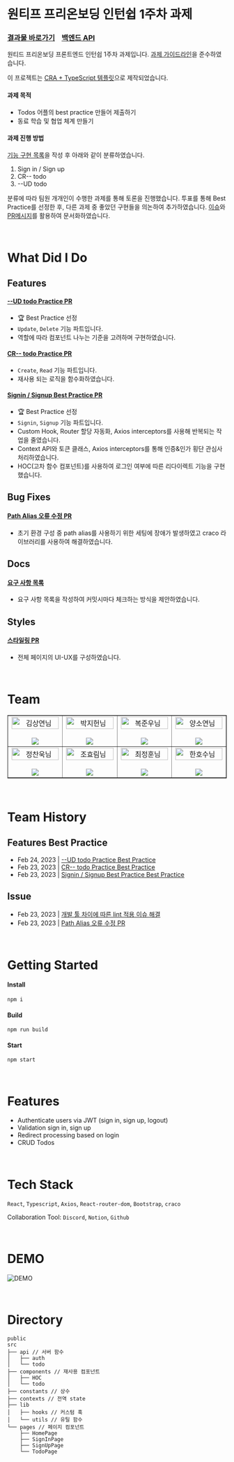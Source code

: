 # 원티프 프리온보딩 인턴쉽 1주차 과제

### [결과물 바로가기](https://wanted-pre-onboarding-team8-1.netlify.app/signin)&nbsp;&nbsp;&nbsp;&nbsp;[백엔드 API](https://github.com/walking-sunset/selection-task)

원티드 프리온보딩 프론트엔드 인턴쉽 1주차 과제입니다. [과제 가이드라인](https://github.com/walking-sunset/selection-task)을 준수하였습니다.

이 프로젝트는 [CRA + TypeScript 템플릿](https://create-react-app.dev/docs/adding-typescript/)으로 제작되었습니다.

#### 과제 목적

- Todos 어플의 best practice 만들어 제출하기
- 동료 학습 및 협업 체계 만들기

#### 과제 진행 방법

[기능 구현 목록](/REQUIREMENTS.md)을 작성 후 아래와 같이 분류하였습니다.

1. Sign in / Sign up
2. CR-- todo
3. --UD todo

분류에 따라 팀원 개개인이 수행한 과제를 통해 토론을 진행했습니다. 투표를 통해 Best Practice를 선정한 후, 다른 과제 중 좋았던 구현들을 의논하여 추가하였습니다. [이슈](https://github.com/Wanted-PreOnboarding-Team-8/wanted-pre-onboarding-frontend-1/issues)와 [PR메시지](https://github.com/Wanted-PreOnboarding-Team-8/wanted-pre-onboarding-frontend-1/pulls)를 활용하여 문서화하였습니다.

<br/>

# What Did I Do

## Features

#### [--UD todo Practice PR](https://github.com/Wanted-PreOnboarding-Team-8/wanted-pre-onboarding-frontend-1/pull/25)

- 🏆 Best Practice 선정
- `Update`, `Delete` 기능 파트입니다.
- 역할에 따라 컴포넌트 나누는 기준을 고려하며 구현하였습니다.

#### [CR-- todo Practice PR](https://github.com/Wanted-PreOnboarding-Team-8/wanted-pre-onboarding-frontend-1/pull/13)

- `Create`, `Read` 기능 파트입니다.
- 재사용 되는 로직을 함수화하였습니다.

#### [Signin / Signup Best Practice PR](https://github.com/Wanted-PreOnboarding-Team-8/wanted-pre-onboarding-frontend-1/pull/3)

- 🏆 Best Practice 선정
- `Signin`, `Signup` 기능 파트입니다.
- Custom Hook, Router 할당 자동화, Axios interceptors를 사용해 반복되는 작업을 줄였습니다.
- Context API와 토큰 클래스, Axios interceptors를 통해 인증&인가 횡단 관심사 처리하였습니다.
- HOC(고차 함수 컴포넌트)를 사용하여 로그인 여부에 따른 리다이렉트 기능을 구현했습니다.

## Bug Fixes

#### [Path Alias 오류 수정 PR](https://github.com/Wanted-PreOnboarding-Team-8/wanted-pre-onboarding-frontend-1/pull/1)

- 초기 환경 구성 중 path alias를 사용하기 위한 세팅에 장애가 발생하였고 craco 라이브러리를 사용하여 해결하였습니다.

## Docs

#### [요구 사항 목록](./REQUIREMENTS.md)

- 요구 사항 목록을 작성하여 커밋시마다 체크하는 방식을 제안하였습니다.

## Styles

#### [스타일링 PR](https://github.com/Wanted-PreOnboarding-Team-8/pre-onboarding-9th-1-8/pull/35)

- 전체 페이지의 UI-UX를 구성하였습니다.

<br/>

# Team

<table border>
  <tbody>
    <tr>
       <td align="center" width="200px">
        <img width="100%" src="https://avatars.githubusercontent.com/u/67201870?v=4"  alt="김상연님"/><br />
        <br/>
        <a href="https://github.com/greyHairChooseLife">
          <img src="https://img.shields.io/badge/김상연-000?style=flat-round&logo=GitHub&logoColor=white"/>
        </a>
      </td>
      <td align="center" width="200px">
        <img width="100%" src='https://avatars.githubusercontent.com/u/90181028?v=4'  alt="박지헌님"/><br />
        <br/>
        <a href="https://github.com/jiheon788">
          <img src="https://img.shields.io/badge/박지헌-000?style=flat-round&logo=GitHub&logoColor=white"/>
        </a>
      </td>
      <td align="center" width="200px">
        <img width="100%" src="https://avatars.githubusercontent.com/u/106523012?v=4"  alt="복준우님"/><br />
       <br/>
        <a href="https://github.com/bokjunwoo">
          <img src="https://img.shields.io/badge/복준우-000?style=flat-round&logo=GitHub&logoColor=white"/>
        </a>
      </td>
      <td align="center" width="200px">
        <img width="100%" src="https://avatars.githubusercontent.com/u/48446896?v=4"  alt="양소연님"/><br/>
                <br/>
        <a href="https://github.com/Noeyso">
          <img src="https://img.shields.io/badge/양소연-000?style=flat-round&logo=GitHub&logoColor=white"/>
        </a>
      </td>
     </tr>
         <tr>
      <td align="center" width="200px">
        <img width="100%" src="https://avatars.githubusercontent.com/u/62588402?v=4"  alt="정찬욱님"/><br />
       <br/>
        <a href="https://github.com/raw20">
          <img src="https://img.shields.io/badge/정찬욱-000?style=flat-round&logo=GitHub&logoColor=white"/>
        </a>
      </td>
      <td align="center" width="200px">
        <img width="100%" src="https://avatars.githubusercontent.com/u/103406196?v=4"  alt="조효림님"/><br/>
       <br/>
        <a href="https://github.com/hyorimcho">
          <img src="https://img.shields.io/badge/조효림-000?style=flat-round&logo=GitHub&logoColor=white"/>
        </a>
      </td>
      <td align="center" width="200px">
        <img width="100%" src="https://avatars.githubusercontent.com/u/82688516?v=4"  alt="최정훈님"/><br/>
                <br/>
        <a href="https://github.com/jhoon9494">
          <img src="https://img.shields.io/badge/최정훈-000?style=flat-round&logo=GitHub&logoColor=white"/>
        </a>
      </td>
      <td align="center" width="200px">
        <img width="100%" src="https://avatars.githubusercontent.com/u/17325845?v=4"  alt="한호수님"/><br/>
       <br/>
        <a href="https://github.com/tnghgks">
          <img src="https://img.shields.io/badge/한호수-000?style=flat-round&logo=GitHub&logoColor=white"/>
        </a>
      </td>
     </tr>
  </tbody>
</table>

<br/>

# Team History

## Features Best Practice

- Feb 24, 2023 | [--UD todo Practice Best Practice](https://github.com/Wanted-PreOnboarding-Team-8/wanted-pre-onboarding-frontend-1/pull/25)
- Feb 23, 2023 | [CR-- todo Practice Best Practice](https://github.com/Wanted-PreOnboarding-Team-8/wanted-pre-onboarding-frontend-1/pull/11)
- Feb 23, 2023 | [Signin / Signup Best Practice Best Practice](https://github.com/Wanted-PreOnboarding-Team-8/wanted-pre-onboarding-frontend-1/pull/3)

## Issue

- Feb 23, 2023 | [개발 툴 차이에 따른 lint 적용 이슈 해결](https://github.com/Wanted-PreOnboarding-Team-8/wanted-pre-onboarding-frontend-1/pull/11/commits/d995d1cf6607353e4dc288cf9e832b58bb542147)
- Feb 23, 2023 | [Path Alias 오류 수정 PR](https://github.com/Wanted-PreOnboarding-Team-8/wanted-pre-onboarding-frontend-1/pull/1)

<br/>

# Getting Started

#### Install

```
npm i
```

#### Build

```
npm run build
```

#### Start

```
npm start
```

<br/>

# Features

- Authenticate users via JWT (sign in, sign up, logout)
- Validation sign in, sign up
- Redirect processing based on login
- CRUD Todos

<br/>

# Tech Stack

`React`, `Typescript`, `Axios`, `React-router-dom`, `Bootstrap`, `craco`

Collaboration Tool: `Discord`, `Notion`, `Github`

<br/>

# DEMO

![DEMO](https://user-images.githubusercontent.com/90181028/218148314-5036b532-a75d-4e87-b0f3-7e542a0ffbca.gif)

<br/>

# Directory

```
public
src
├── api // 서버 함수
│   ├── auth
│   └── todo
├── components // 재사용 컴포넌트
│   ├── HOC
│   └── todo
├── constants // 상수
├── contexts // 전역 state
├── lib
│   ├── hooks // 커스텀 훅
│   └── utils // 유틸 함수
└── pages // 페이지 컴포넌트
    ├── HomePage
    ├── SignInPage
    ├── SignUpPage
    └── TodoPage
```
